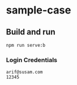 # sample-case

## Build and run

```
npm run serve:b
```

### Login Credentials

```
arif@susam.com
12345
```
